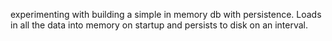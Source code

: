 experimenting with building a simple in memory db with persistence. Loads in all the data into memory on startup and persists to disk on an interval.
